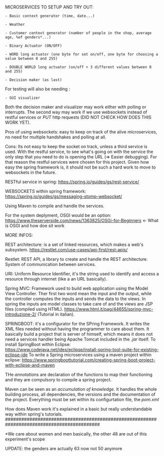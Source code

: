 MICROSERVICES TO SETUP AND TRY OUT:

    - Basic context generator (time, date...)
    
    - Weather
    
    - Customer context generator (number of people in the shop, average age, %of genders*...)
    
    - Binary Actuator (ON/OFF)
    
    - WORD long actuator (one byte for set on/off, one byte for choosing a value between 0 and 255)
    
    - DOUBLE WORLD long actuator (on/off + 3 different values between 0 and 255)

    - Decision maker (as last)
    
For testing will also be needing :

    - GUI visualizer
Both the decision maker and visualizer may work either with polling or interrupts.
The second way may work if we use websockets instead of restful services or *PUT* http requests (DID NOT CHECK HOW DOES THIS WORK YET).

Pros of using websockets: easy to keep on track of the alive microservices, no need for multiple handshakes and polling at all.

Cons: Its not easy to keep the socket on track, unless a third service is used. With the restful service, to see what's going on with the service the only
step that you need to do is opening the URL (=> Easier debugging). For that reason the restful services were chosen for this project. Given how easy the spring framework 
is, it should not be such a hard work to move to websockets in the future.

RESTful service in spring: https://spring.io/guides/gs/rest-service/

WEBSOCKETS within spring framework: https://spring.io/guides/gs/messaging-stomp-websocket/

Using Maven to compile and handle the services.

For the system deplyment, OSGI would be an option: https://www.theserverside.com/news/1363825/OSGi-for-Beginners ← What is OSGI and how doe sit work


MORE INFOS: 

REST architecture: is a set of linked resources, which makes a web's subsystem. 
https://restlet.com/use-cases/api-first/rest-apis/

Restlet: REST API, a library to create and handle the REST architecture. System of communication between services.

URI: Uniform Resource Identifier, it's the string used to identify and access a resource through internet (like a an URL basically).

Spring MVC: Framework used to build web application using the Model View Controller. Ther first two word mean the input and the output, while the controller 
computes the inputs and sends the data to the views.
In spring the inputs are model classes to take care of and the views are JSP files (compiled using HTML).
https://www.html.it/pag/44655/spring-mvc-introduzione-2/ (Tutorial in italian).

SPRINGBOOT: it's a configurator for the SPring Framework. It writes the XML files needed without having the programmer to care about them. 
It basically build a project that is server of himself, which means it does not need a services handler being Apache Tomcat included in the *.jar* itself.
To install SpringBoot within Eclipse: https://www.codejava.net/ides/eclipse/install-spring-tool-suite-for-existing-eclipse-ide
To write a Spring microservices using a maven project within eclipse: https://www.springboottutorial.com/creating-spring-boot-project-with-eclipse-and-maven

THe *annotations* are declaration of the functions to map their functioning and they are compulsory to compile a spring project.

Maven can be seen as an *accumulation of knowledge*. It handles the whole building process, all dependencies, the versions and the documentation of the project. 
Everything must be set within its configurtation file, the *pom.xml*

How does Maven work it's explained in a basic but really understandable way within spring's tutorials.
###########################################################################################

*We care about women and men basically, the other 48 are out of this experiment's scope

UPDATE: the genders are actually 63 now not 50 anymore

